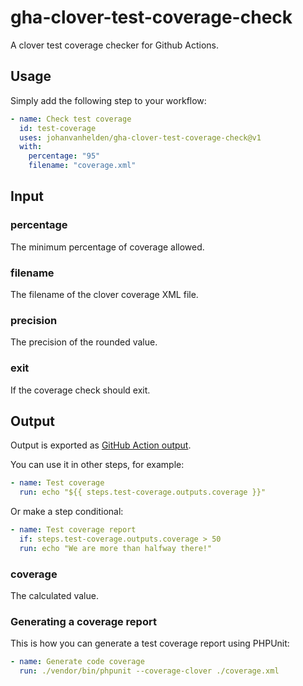 # gha-clover-test-coverage-check

A clover test coverage checker for Github Actions.

## Usage
Simply add the following step to your workflow:

```yml
- name: Check test coverage
  id: test-coverage
  uses: johanvanhelden/gha-clover-test-coverage-check@v1
  with:
    percentage: "95"
    filename: "coverage.xml"
```

## Input

### percentage
The minimum percentage of coverage allowed.

### filename 
The filename of the clover coverage XML file.

### precision 
The precision of the rounded value.

### exit 
If the coverage check should exit.

## Output
Output is exported as [GitHub Action output](https://docs.github.com/en/actions/reference/context-and-expression-syntax-for-github-actions#steps-context).

You can use it in other steps, for example:
```yml
- name: Test coverage
  run: echo "${{ steps.test-coverage.outputs.coverage }}"
```

Or make a step conditional:
```yml
- name: Test coverage report
  if: steps.test-coverage.outputs.coverage > 50
  run: echo "We are more than halfway there!"
```

### coverage
The calculated value.

### Generating a coverage report
This is how you can generate a test coverage report using PHPUnit:

```yml
- name: Generate code coverage
  run: ./vendor/bin/phpunit --coverage-clover ./coverage.xml
```
